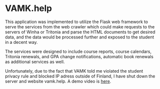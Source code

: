 # VAMK.help
This application was implemented to utilize the Flask web framework to serve the services from the web crawler which could make requests to the servers of Winha or Tritonia and parse the HTML documents to get desired data, and the data would be processed further and exposed to the student in a decent way. 

The services were designed to include course reports, course calendars, Tritonia renewals, and GPA change notifications, automatic book renewals as additional services as well.

Unfortunately, due to the fact that VAMK told me violated the student privacy rule and blocked IP adress outside of Finland, I have shut down the server and website vamk.help. A demo video is [here](https://www.youtube.com/watch?v=jitaFkayvyY).
